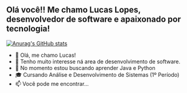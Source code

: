 <h2>Olá você!! Me chamo Lucas Lopes, desenvolvedor de software e apaixonado por tecnologia!</h2>

[![Anurag's GitHub stats](https://github-readme-stats.vercel.app/api?LucasPTe=anuraghazra)](https://github.com/anuraghazra/github-readme-stats)

- 👋 Olá, me chamo Lucas!
- 👀 Tenho muito interesse ná area de desenvolvimento de software.
- 🌱 No momento estou buscando aprender Java e Python
- 🎓 Cursando Análise e Desenvolvimento de Sistemas (1º Período)
- 📫 Você pode me encontrar...

<!---
LucasPTe/LucasPTe is a ✨ special ✨ repository because its `README.md` (this file) appears on your GitHub profile.
You can click the Preview link to take a look at your changes.
--->
